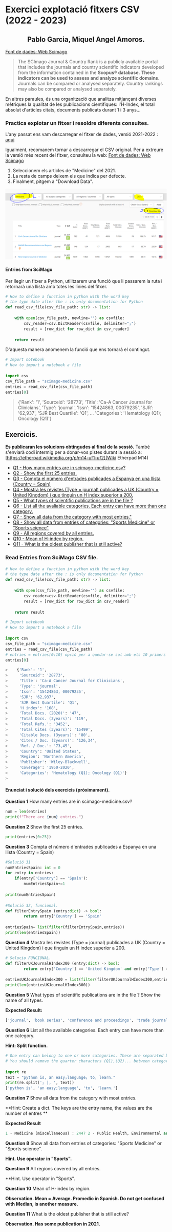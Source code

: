 #  Exercici explotació fitxers CSV (2022 - 2023)
## <center>Pablo Garcia, Miquel Angel Amoros.</center>

[Font de dades: Web Scimago ](https://www.scimagojr.com/journalrank.php?area=2700 "Web font de dades ")

> The SCImago Journal & Country Rank is a publicly available portal that includes the journals and country scientific indicators developed from the information contained in the **Scopus® database.** 
> **These indicators can be used to assess and analyze scientific domains.** Journals can be compared or analysed separately. Country rankings may also be compared or analysed separately.

En altres paraules, és una organització que analitza mitjançant diverses mètriques la qualitat de les publicacions cientìfiques: l'H-Index, el total absolut d'articles citats, documents publicats durant 1 i 3 anys...

###  **Practica explotar un fitxer** i resoldre diferents consultes.

L'any passat ens vam descarregar el fitxer de dades, versió 2021-2022 : [aqui](./scimago-medicine.csv "aqui")

Igualment, recomanem tornar a descarregar el CSV original.
Per a extreure la versió més recent del fitxer, consulteu la web:
[Font de dades: Web Scimago ](https://www.scimagojr.com/journalrank.php?area=2700 "Web font de dades ")

1. Seleccionem els articles de "Medicine" del 2021.
2. La resta de camps deixem els que indica per defecte.
3. Finalment, pitgem a "Download Data".

![](CapturaScimago2021.PNG)


#### Entries from SciMago

Per llegir un fitxer a Python, utilitzarem una funció que li passarem la ruta i retornarà una llista amb totes les línies del fitxer. 

```python
# How to define a function in python with the word key
# the type date after the : is only documentation for Python
def read_csv_file(csv_file_path: str) -> list:
    
    with open(csv_file_path, newline='') as csvfile:
        csv_reader=csv.DictReader(csvfile, delimiter=";")
        result = [row_dict for row_dict in csv_reader]
        
    return result
```

D'aquesta manera anomenem la funció que ens tornarà el contingut.


```python
# Import notebook
# How to import a notebook a file

import csv
csv_file_path = "scimago-medicine.csv"
entries = read_csv_file(csv_file_path)
entries[0]       
```

>    {'Rank': '1',
>    'Sourceid': '28773',
>    'Title': 'Ca-A Cancer Journal for Clinicians',
>    'Type': 'journal',
>    'Issn': '15424863, 00079235',
>    'SJR': '62,937',
>    'SJR Best Quartile': 'Q1',
>    ...
>    'Categories': 'Hematology (Q1); Oncology (Q1)'}


## Exercicis.

**Es publicaran les solucions obtingudes al final de la sessió.**
També s'enviarà codi intermig per a donar-vos pistes durant la sessió a:
[https://etherpad.wikimedia.org/p/m14-uf1-uf2](Wiki Etherpad M14)


* [Q1 - How many entries are in scimago-medicine.csv?](#ex1)
* [Q2 - Show the first 25 entries.](#ex2)
* [Q3 - Compta el número d'entrades publicades a Espanya en una llista (Country = Spain)](#ex3)
* [Q4 - Mostra les revistes (Type = journal) publicades a UK (Country = United Kingdom) i que tinguin un H index superior a 200.](#ex4)
* [Q5 - What types of scientific publications are in the file ?](#ex5)
* [Q6 - List all the avaliable categories. Each entry can have more than one category.](#ex6)
* [Q7 - Show all data from the category with most entries."](#ex7)
* [Q8 - Show all data from entries of categories: "Sports Medicine" or "Sports science"](#ex8)
* [Q9 - All regions covered by all entries.](#ex9)
* [Q10 - Mean of H-index by region.](#ex10)
* [Q11 - What is the oldest publisher that is still active?](#ex11)


### Read Entries from SciMago CSV file.

```python
# How to define a function in python with the word key
# the type date after the : is only documentation for Python
def read_csv_file(csv_file_path: str) -> list:
    
    with open(csv_file_path, newline='') as csvfile:
        csv_reader=csv.DictReader(csvfile, delimiter=";")
        result = [row_dict for row_dict in csv_reader]
        
    return result
```


```python
# Import notebook
# How to import a notebook a file

import csv
csv_file_path = "scimago-medicine.csv"
entries = read_csv_file(csv_file_path)
# entries = entries[0:10] opció per a quedar-se sol amb els 10 primers , per poder fer proves.
entries[0]
```

```python
>    {'Rank': '1',
>     'Sourceid': '28773',
>     'Title': 'Ca-A Cancer Journal for Clinicians',
>     'Type': 'journal',
>     'Issn': '15424863, 00079235',
>     'SJR': '62,937',
>     'SJR Best Quartile': 'Q1',
>     'H index': '168',
>     'Total Docs. (2020)': '47',
>     'Total Docs. (3years)': '119',
>     'Total Refs.': '3452',
>     'Total Cites (3years)': '15499',
>     'Citable Docs. (3years)': '80',
>     'Cites / Doc. (2years)': '126,34',
>     'Ref. / Doc.': '73,45',
>     'Country': 'United States',
>     'Region': 'Northern America',
>     'Publisher': 'Wiley-Blackwell',
>     'Coverage': '1950-2020',
>     'Categories': 'Hematology (Q1); Oncology (Q1)'}
>     
```

#### Enunciat i solució dels exercicis (pròximament). 

<a name="ex1"></a>
**Question 1** How many entries are in scimago-medicine.csv?

```python
num = len(entries)
print(f"There are {num} entries.")
```

<a name="ex2"></a>

**Question 2** Show the first 25 entries.

```python
print(entries[0:25])
```

<a name="ex3"></a>

**Question 3**
Compta el número d'entrades publicades a Espanya en una llista (Country = Spain)

```python
#Solució 31
numEntriesSpain: int = 0
for entry in entries:
    if(entry['Country'] == 'Spain'):
        numEntriesSpain+=1

print(numEntriesSpain)

#Solució 32, funcional.
def filterEntrySpain (entry:dict) -> bool:      
        return entry['Country'] == 'Spain'

entriesSpain= list(filter(filterEntrySpain,entries))
print(len(entriesSpain))
```

<a name="ex4"></a>

**Question 4** Mostra les revistes (Type = journal) publicades a UK (Country = United Kingdom) i que tinguin un H index superior a 200.

```python
# Solucio FUNCIONAL.
def filterUKJournalHIndex300 (entry:dict) -> bool:      
        return entry['Country'] == 'United Kingdom' and entry['Type'] == 'journal' and int(entry['H index']) > 200                          

entriesUKJournalHIndex300 = list(filter(filterUKJournalHIndex300,entries))                          
print(len(entriesUKJournalHIndex300))
```

<a name="ex5"></a>

**Question 5** What types of scientific publications are in the file ? Show the name of all types.

**Expected Result:**
```python
['journal', 'book series', 'conference and proceedings', 'trade journal']
```

<a name="ex6"></a>

**Question 6**  List all the avaliable categories. Each entry can have more than one category.

**Hint: Split function.**
```python
# One entry can belong to one or more categories. These are separated by semicolon (;) 
# You should remove the quarter characters (Q1),(Q2)... between categories.

import re
text = "python is, an easy;language; to, learn."
print(re.split('; |, ', text))
['python is', 'an easy;language', 'to', 'learn.']
```

<a name="ex7"></a>

**Question 7** Show all data from the category with most entries.

**Hint: Create a dict. The keys are the entry name, the values are the number of entres **

**Expected Result**
```python
1 - Medicine (miscellaneous) : 2447 2 - Public Health, Environmental and Occupational Health : 560 3 - Psychiatry and Mental Health : 537 ...
```

<a name="ex8"></a>

**Question 8** Show all data from entries of categories: "Sports Medicine" or "Sports science".

**Hint. Use operator in "Sports".**


<a name="ex9"></a>

**Question 9** All regions covered by all entries.

**Hint. Use operator in "Sports".


<a name="ex10"></a>

**Question 10** Mean of H-index by region.

**Observation. Mean = Average. Promedio in Spanish. Do not get confused with Median, is another measure.**

<a name="ex11"></a>

**Question 11** What is the oldest publisher that is still active?

**Observation. Has some publication in 2021.**








